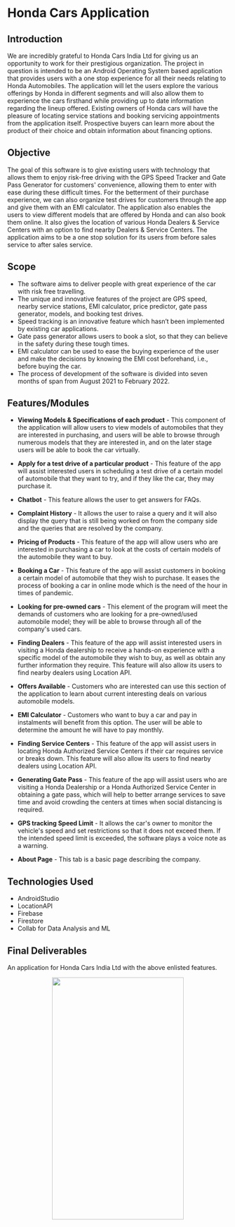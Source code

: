 # Honda Cars Application

## Introduction
We are incredibly grateful to Honda Cars India Ltd for giving us an opportunity to work for their prestigious organization. The project in question is intended to be an Android Operating System based application that provides users with a one stop experience for all their needs relating to Honda Automobiles. The application will let the users explore the various offerings by Honda in different segments and will also allow them to experience the cars firsthand while providing up to date information regarding the lineup offered. Existing owners of Honda cars will have the pleasure of locating service stations and booking servicing appointments from the application itself. Prospective buyers can learn more about the product of their choice and obtain information about financing options.

## Objective
The goal of this software is to give existing users with technology that allows them to enjoy risk-free driving with the GPS Speed Tracker and Gate Pass Generator for customers' convenience, allowing them to enter with ease during these difficult times. For the betterment of their purchase experience, we can also organize test drives for customers through the app and give them with an EMI calculator. The application also enables the users to view different models that are offered by Honda and can also book them online. It also gives the location of various Honda Dealers & Service Centers with an option to find nearby Dealers & Service Centers. The application aims to be a one stop solution for its users from before sales service to after sales service.

## Scope
- The software aims to deliver people with great experience of the car with risk free travelling.
- The unique and innovative features of the project are GPS speed, nearby service stations, EMI calculator, price predictor, gate pass generator, models, and booking test drives.
- Speed tracking is an innovative feature which hasn’t been implemented by existing car applications.
- Gate pass generator allows users to book a slot, so that they can believe in the safety during these tough times.
- EMI calculator can be used to ease the buying experience of the user and make the decisions by knowing the EMI cost beforehand, i.e., before buying the car.
- The process of development of the software is divided into seven months of span from August 2021 to February 2022.

## Features/Modules
- <b>Viewing Models & Specifications of each product</b> - This component of the application will allow users to view models of automobiles that they are interested in purchasing, and users will be able to browse through numerous models that they are interested in, and on the later stage users will be able to book the car virtually.

- <b>Apply for a test drive of a particular product</b> - This feature of the app will assist interested users in scheduling a test drive of a certain model of automobile that they want to try, and if they like the car, they may purchase it.

- <b>Chatbot</b> - This feature allows the user to get answers for FAQs.

- <b>Complaint History</b> - It allows the user to raise a query and it will also display the query that is still being worked on from the company side and the queries that are resolved by the company.

- <b>Pricing of Products</b> - This feature of the app will allow users who are interested in purchasing a car to look at the costs of certain models of the automobile they want to buy.

- <b>Booking a Car</b> - This feature of the app will assist customers in booking a certain model of automobile that they wish to purchase. It eases the process of booking a car in online mode which is the need of the hour in times of pandemic.

- <b>Looking for pre-owned cars</b> - This element of the program will meet the demands of customers who are looking for a pre-owned/used automobile model; they will be able to browse through all of the company's used cars.

- <b>Finding Dealers</b> - This feature of the app will assist interested users in visiting a Honda dealership to receive a hands-on experience with a specific model of the automobile they wish to buy, as well as obtain any further information they require. This feature will also allow its users to find nearby dealers using Location API.

- <b>Offers Available</b> - Customers who are interested can use this section of the application to learn about current interesting deals on various automobile models.

- <b>EMI Calculator</b> - Customers who want to buy a car and pay in instalments will benefit from this option. The user will be able to determine the amount he will have to pay monthly.

- <b>Finding Service Centers</b> - This feature of the app will assist users in locating Honda Authorized Service Centers if their car requires service or breaks down. This feature will also allow its users to find nearby dealers using Location API.

- <b>Generating Gate Pass</b> - This feature of the app will assist users who are visiting a Honda Dealership or a Honda Authorized Service Center in obtaining a gate pass, which will help to better arrange services to save time and avoid crowding the centers at times when social distancing is required.

- <b>GPS tracking Speed Limit</b> - It allows the car's owner to monitor the vehicle's speed and set restrictions so that it does not exceed them. If the intended speed limit is exceeded, the software plays a voice note as a warning.

- <b>About Page</b> - This tab is a basic page describing the company.

## Technologies Used
- AndroidStudio 
- LocationAPI
- Firebase
- Firestore
- Collab for Data Analysis and ML

## Final Deliverables
An application for Honda Cars India Ltd with the above enlisted features.
<p align="center">
	<img src="https://github.com/saketlakhotia17/Honda-Cars-Application/blob/master/images/home.png"  width="300" height="550" />
</p>

## 
